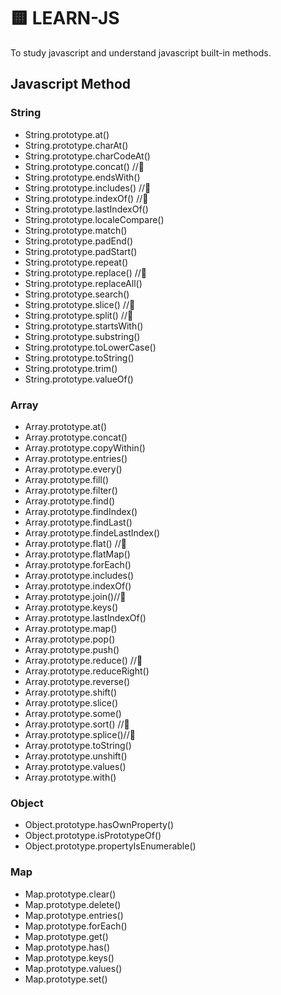 # 🟨 LEARN-JS

To study javascript and understand javascript built-in methods.

## Javascript Method

### String

- String.prototype.at()
- String.prototype.charAt()
- String.prototype.charCodeAt()
- String.prototype.concat() //🔂
- String.prototype.endsWith()
- String.prototype.includes() //🔂
- String.prototype.indexOf() //🔂
- String.prototype.lastIndexOf()
- String.prototype.localeCompare()
- String.prototype.match()
- String.prototype.padEnd()
- String.prototype.padStart()
- String.prototype.repeat()
- String.prototype.replace() //🔂
- String.prototype.replaceAll()
- String.prototype.search()
- String.prototype.slice() //🔂
- String.prototype.split() //🔂
- String.prototype.startsWith()
- String.prototype.substring()
- String.prototype.toLowerCase()
- String.prototype.toString()
- String.prototype.trim()
- String.prototype.valueOf()

### Array

- Array.prototype.at()
- Array.prototype.concat()
- Array.prototype.copyWithin()
- Array.prototype.entries()
- Array.prototype.every()
- Array.prototype.fill()
- Array.prototype.filter()
- Array.prototype.find()
- Array.prototype.findIndex()
- Array.prototype.findLast()
- Array.prototype.findeLastIndex()
- Array.prototype.flat() //🔂
- Array.prototype.flatMap()
- Array.prototype.forEach()
- Array.prototype.includes()
- Array.prototype.indexOf()
- Array.prototype.join()//🔂
- Array.prototype.keys()
- Array.prototype.lastIndexOf()
- Array.prototype.map()
- Array.prototype.pop()
- Array.prototype.push()
- Array.prototype.reduce() //🔂
- Array.prototype.reduceRight()
- Array.prototype.reverse()
- Array.prototype.shift()
- Array.prototype.slice()
- Array.prototype.some()
- Array.prototype.sort() //🔂
- Array.prototype.splice()//🔂
- Array.prototype.toString()
- Array.prototype.unshift()
- Array.prototype.values()
- Array.prototype.with()

### Object

- Object.prototype.hasOwnProperty()
- Object.prototype.isPrototypeOf()
- Object.prototype.propertyIsEnumerable()

### Map

- Map.prototype.clear()
- Map.prototype.delete()
- Map.prototype.entries()
- Map.prototype.forEach()
- Map.prototype.get()
- Map.prototype.has()
- Map.prototype.keys()
- Map.prototype.values()
- Map.prototype.set()
